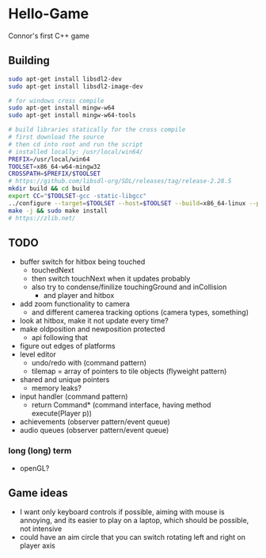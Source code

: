 # Hello-Game
  Connor's first C++ game

## Building
```sh
sudo apt-get install libsdl2-dev
sudo apt-get install libsdl2-image-dev

# for windows cross compile
sudo apt-get install mingw-w64
sudo apt-get install mingw-w64-tools

# build libraries statically for the cross compile
# first download the source
# then cd into root and run the script
# installed locally: /usr/local/win64/
PREFIX=/usr/local/win64
TOOLSET=x86_64-w64-mingw32
CROSSPATH=$PREFIX/$TOOLSET
# https://github.com/libsdl-org/SDL/releases/tag/release-2.28.5
mkdir build && cd build
export CC="$TOOLSET-gcc -static-libgcc"
../configure --target=$TOOLSET --host=$TOOLSET --build=x86_64-linux --prefix=$CROSSPATH
make -j && sudo make install
# https://zlib.net/

```

## TODO
* buffer switch for hitbox being touched
  * touchedNext
  * then switch touchNext when it updates probably
  * also try to condense/finilize touchingGround and inCollision
    * and player and hitbox
* add zoom functionality to camera
  * and different camerea tracking options (camera types, something)
* look at hitbox, make it not update every time?
* make oldposition and newposition protected
  * api following that
* figure out edges of platforms
* level editor
  * undo/redo with (command pattern)
  * tilemap = array of pointers to tile objects (flyweight pattern)
* shared and unique pointers
  * memory leaks?
* input handler (command pattern)
  * return Command* (command interface, having method execute(Player p))
* achievements (observer pattern/event queue)
* audio queues (observer pattern/event queue)

### long (long) term
* openGL?

## Game ideas
* I want only keyboard controls if possible, aiming with mouse is annoying, and its easier to play on a laptop, which should be possible, not intensive
* could have an aim circle that you can switch rotating left and right on player axis
